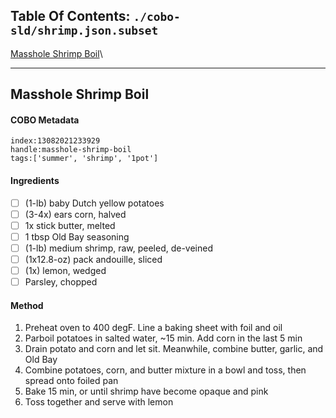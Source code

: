 ## Table Of Contents: ```./cobo-sld/shrimp.json.subset```

[Masshole Shrimp Boil](#masshole-shrimp-boil)\


 ___ 
## Masshole Shrimp Boil

#### COBO Metadata
```
index:13082021233929
handle:masshole-shrimp-boil
tags:['summer', 'shrimp', '1pot']
```

#### Ingredients
 - [ ] (1-lb) baby Dutch yellow potatoes
 - [ ] (3-4x) ears corn, halved
 - [ ] 1x stick butter, melted
 - [ ] 1 tbsp Old Bay seasoning
 - [ ] (1-lb) medium shrimp, raw, peeled, de-veined
 - [ ] (1x12.8-oz) pack andouille, sliced
 - [ ] (1x) lemon, wedged
 - [ ] Parsley, chopped

#### Method
1. Preheat oven to 400 degF. Line a baking sheet with foil and oil
2. Parboil potatoes in salted water, ~15 min. Add corn in the last 5 min
3. Drain potato and corn and let sit. Meanwhile, combine butter, garlic, and Old Bay
4. Combine potatoes, corn, and butter mixture in a bowl and toss, then spread onto foiled pan
5. Bake 15 min, or until shrimp have become opaque and pink
6. Toss together and serve with lemon




